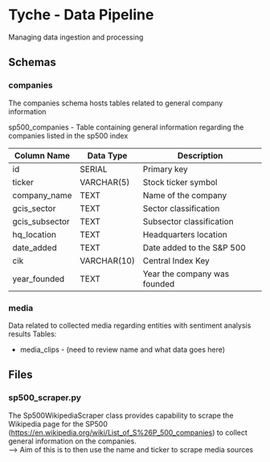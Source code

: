 # Tyche - Data Pipeline

Managing data ingestion and processing

## Schemas

### companies

The companies schema hosts tables related to general company information

sp500_companies - Table containing general information regarding the companies listed in the sp500 index

| Column Name    | Data Type   | Description                  |
| -------------- | ----------- | ---------------------------- |
| id             | SERIAL      | Primary key                  |
| ticker         | VARCHAR(5)  | Stock ticker symbol          |
| company_name   | TEXT        | Name of the company          |
| gcis_sector    | TEXT        | Sector classification        |
| gcis_subsector | TEXT        | Subsector classification     |
| hq_location    | TEXT        | Headquarters location        |
| date_added     | TEXT        | Date added to the S&P 500    |
| cik            | VARCHAR(10) | Central Index Key            |
| year_founded   | TEXT        | Year the company was founded |

### media

Data related to collected media regarding entities with sentiment analysis results
Tables:

- media_clips - (need to review name and what data goes here)

## Files

### sp500_scraper.py

The Sp500WikipediaScraper class provides capability to scrape the Wikipedia page for the SP500 (https://en.wikipedia.org/wiki/List_of_S%26P_500_companies) to collect general information on the companies.<br>
--> Aim of this is to then use the name and ticker to scrape media sources
